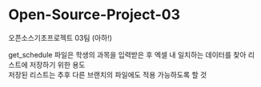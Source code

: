 # Open-Source-Project-03
오픈소스기초프로젝트 03팀 (아하!)   

get_schedule 파일은 학생의 과목을 입력받은 후 엑셀 내 일치하는 데이터를 찾아 리스트에 저장하기 위한 용도   
저장된 리스트는 추후 다른 브랜치의 파일에도 적용 가능하도록 할 것   
